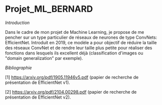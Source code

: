 # Projet_ML_BERNARD

*Introduction*

Dans le cadre de mon projet de Machine Learning, je propose de me pencher sur
un type particulier de réseaux de neurones de type ConvNets: EfficientNet.
Introduit en 2019, ce modèle a pour objectif de réduire la taille des réseaux ConvNet 
et de rendre leur taille plus petite pour réaliser des fonctions dans lesquels ils 
excellent déjà (classification d'images ou "domain generalization" par exemple).













*Bibliographie*

[1] https://arxiv.org/pdf/1905.11946v5.pdf (papier de recherche de présentation de EfficientNet v1).

[2] https://arxiv.org/pdf/2104.00298.pdf (papier de recherche de présentation de EfficientNet v2).
